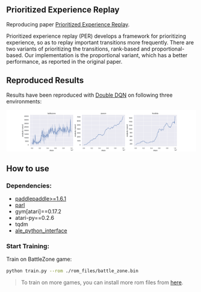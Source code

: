 ## Prioritized Experience Replay
Reproducing paper [Prioritized Experience Replay](https://arxiv.org/abs/1511.05952).

Prioritized experience replay (PER) develops a framework for prioritizing experience, so as to replay important transitions more frequently. There are two variants of prioritizing the transitions, rank-based and proportional-based. Our implementation is the proportional variant, which has a better performance, as reported in the original paper.

## Reproduced Results
Results have been reproduced with [Double DQN](https://arxiv.org/abs/1509.06461v3) on following three environments:

<p align="center">
  <img src="result.png"/>
</p>

## How to use

### Dependencies:
+ [paddlepaddle>=1.6.1](https://github.com/PaddlePaddle/Paddle)
+ [parl](https://github.com/PaddlePaddle/PARL)
+ gym[atari]==0.17.2
+ atari-py==0.2.6
+ tqdm
+ [ale_python_interface](https://github.com/mgbellemare/Arcade-Learning-Environment)


### Start Training:
Train on BattleZone game:
```bash
python train.py --rom ./rom_files/battle_zone.bin
```

> To train on more games, you can install more rom files from [here](https://github.com/openai/atari-py/tree/master/atari_py/atari_roms).
